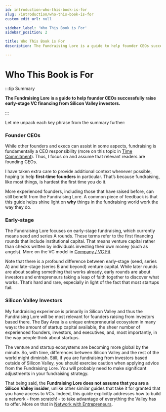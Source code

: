```yaml
---
id: introduction-who-this-book-is-for
slug: /introduction/who-this-book-is-for
custom_edit_url: null

sidebar_label: 'Who This Book is For'
sidebar_position: 2

title: Who This Book is For
description: The Fundraising Lore is a guide to help founder CEOs successfully raise early-stage VC financing from Silicon Valley investors.

---
```


# Who This Book is For

:::tip Summary

**The Fundraising Lore is a guide to help founder CEOs successfully raise early-stage VC financing from Silicon Valley investors.**

:::

Let me unpack each key phrase from the summary further:

### Founder CEOs

While other founders and execs can assist in some aspects, fundraising is fundamentally a CEO responsibility (more on this topic in [Time Commitment](/deciding-to-fundraise/tactical-considerations/time-commitment)). Thus, I focus on and assume that relevant readers are founding CEOs. 

I have taken extra care to provide additional context whenever possible, hoping to help **first-time founders** in particular. That’s because fundraising, like most things, is hardest the first time you do it. 

More experienced founders, including those that have raised before, can still benefit from the Fundraising Lore. A common piece of feedback is that this guide helps shine light on **why** things in the fundraising world work the way they do.

### Early-stage

The Fundraising Lore focuses on early-stage fundraising, which currently means seed and series A rounds. These terms refer to the first financing rounds that include institutional capital. That means venture capital rather than checks written by individuals investing their own money (such as angels). More on the VC model in [Company / VC Fit](/deciding-to-fundraise/company-vc-fit).

Note that there is a profound difference between early-stage (seed, series A) and late-stage (series B and beyond) venture capital. While later rounds are about scaling something that works already, early rounds are about investors and entrepreneurs taking a leap of faith together to discover what works. That’s hard and rare, especially in light of the fact that most startups fail.

### Silicon Valley Investors

My fundraising experience is primarily in Silicon Valley and thus the Fundraising Lore will be most relevant for founders raising from investors based there. The Bay Area is a unique entrepreneurial ecosystem in many ways: the amount of startup capital available, the sheer number of experienced founders, investors, and executives, and, most importantly, in the way people think about startups. 

The venture and startup ecosystems are becoming more global by the minute. So, with time, differences between Silicon Valley and the rest of the world might diminish. Still, if you are fundraising from investors based outside of Silicon Valley, you should exercise caution when applying advice from the Fundraising Lore. You will probably need to make significant adjustments in your fundraising strategy. 

That being said, the **Fundraising Lore does not assume that you are a Silicon Valley insider**, unlike other similar guides that take it for granted that you have access to VCs. Indeed, this guide explicitly addresses how to build a network - from scratch! - to take advantage of everything the Valley has to offer. More on that in [Network with Entrepreneurs](/phase-i-preparation/network-with-entrepreneurs/why-network).